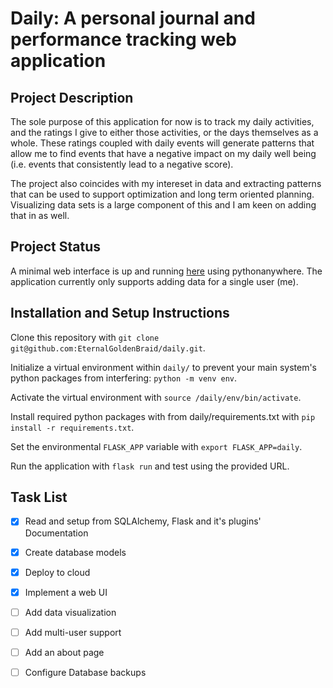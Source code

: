# Daily: A personal journal and performance tracking web application

## Project Description

The sole purpose of this application for now is to track my daily activities, and the ratings I give to either those activities, or the days themselves as a whole. These ratings coupled with daily events will generate patterns that allow me to find events that have a negative impact on my daily well being (i.e. events that consistently lead to a negative score). 

The project also coincides with my intereset in data and extracting patterns that can be used to support optimization and long term oriented planning. Visualizing data sets is a large component of this and I am keen on adding that in as well.

## Project Status

A minimal web interface is up and running [here](http://dailyapp.eu.pythonanywhere.com/) using pythonanywhere. The application currently only supports adding data for a single user (me).

## Installation and Setup Instructions

Clone this repository with `git clone git@github.com:EternalGoldenBraid/daily.git`.

Initialize a virtual environment within `daily/` to prevent your main system's python packages from interfering: `python -m venv env`.

Activate the virtual environment with `source /daily/env/bin/activate`.

Install required python packages with from daily/requirements.txt with `pip install -r requirements.txt`.

Set the environmental `FLASK_APP` variable with `export FLASK_APP=daily`.

Run the application with `flask run` and test using the provided URL.

## Task List

- [x] Read and setup from SQLAlchemy, Flask and it's plugins' Documentation

- [x] Create database models

- [x] Deploy to cloud

- [x] Implement a web UI 

- [ ] Add data visualization
      
- [ ] Add multi-user support

- [ ] Add an about page

- [ ] Configure Database backups

